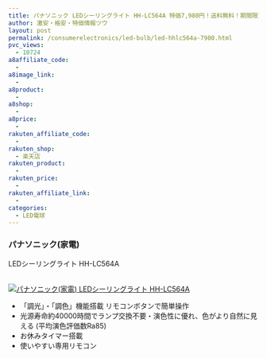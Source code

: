 ```yaml
---
title: パナソニック LEDシーリングライト HH-LC564A 特価7,980円！送料無料！期間限定！台数限定！
author: 激安・格安・特価情報ツウ
layout: post
permalink: /consumerelectronics/led-bulb/led-hhlc564a-7980.html
pvc_views:
  - 10724
a8affiliate_code:
  - 
a8image_link:
  - 
a8product:
  - 
a8shop:
  - 
a8price:
  - 
rakuten_affiliate_code:
  - 
rakuten_shop:
  - 楽天店
rakuten_product:
  - 
rakuten_price:
  - 
rakuten_affiliate_link:
  - 
categories:
  - LED電球
---
```

### パナソニック(家電)  
LEDシーリングライト HH-LC564A

<div class="img-bg2 img_L">
  <a href="http://px.a8.net/svt/ejp?a8mat=ZYP6S+8IMA3E+S1Q+BWGDT&#038;a8ejpredirect=http://nttxstore.jp/_II_PA14445863" target="_blank"><br /> <img border="0" alt="パナソニック(家電) LEDシーリングライト HH-LC564A" src="http://i2.wp.com/image.nttxstore.jp/l2_images/P/PA/PA14445863.jpg?w=120" data-recalc-dims="1" /></a>
</div>

<!--more-->

  * 「調光」・「調色」機能搭載 リモコンボタンで簡単操作
  * 光源寿命約40000時間でランプ交換不要・演色性に優れ、色がより自然に見える (平均演色評価数Ra85)
  * お休みタイマー搭載
  * 使いやすい専用リモコン
  * 虫が寄りにくい

<br clear="all" />8,480円(税込)+期間限定:500円割引 = 特価 <span class="tokka-price"><strong>7,980</strong></span> 円（税込）**送料無料**  
＜価格比較サイト最安値：8,078円＞  
  
NTT-Xにて特価情報を見る： <span class="fs150p"><a href="http://px.a8.net/svt/ejp?a8mat=ZYP6S+8IMA3E+S1Q+BWGDT&#038;a8ejpredirect=http://nttxstore.jp/_II_PA14445863" target="_blank">パナソニック HH-LC564A</a></span>